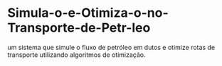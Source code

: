 # Simula-o-e-Otimiza-o-no-Transporte-de-Petr-leo
um sistema que simule o fluxo de petróleo em dutos e otimize rotas de transporte utilizando algoritmos de otimização.
